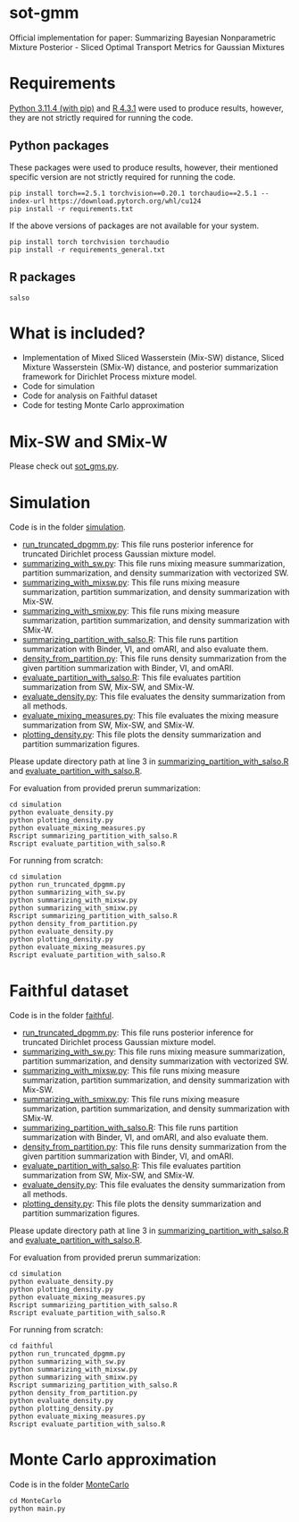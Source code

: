 # sot-gmm
Official implementation for paper: Summarizing Bayesian Nonparametric Mixture Posterior - Sliced Optimal Transport Metrics for Gaussian Mixtures

# Requirements

[Python 3.11.4 (with pip)](https://www.python.org/downloads/release/python-3114/)  and [R 4.3.1](https://cran.r-project.org/bin/windows/base/old/4.3.2/) were used to produce results, however, they are not strictly required for running the code.

## Python packages
These packages were used to produce results, however, their mentioned specific version are not strictly required for running the code.
```
pip install torch==2.5.1 torchvision==0.20.1 torchaudio==2.5.1 --index-url https://download.pytorch.org/whl/cu124
pip install -r requirements.txt
```
If the above versions of packages are not available for your system.
```
pip install torch torchvision torchaudio
pip install -r requirements_general.txt
```
## R packages
```
salso
```

# What is included?

* Implementation of Mixed Sliced Wasserstein (Mix-SW) distance, Sliced Mixture Wasserstein (SMix-W) distance, and posterior summarization framework for Dirichlet Process mixture model.
* Code for simulation
* Code for analysis on Faithful dataset
* Code for testing Monte Carlo approximation

#  Mix-SW and SMix-W
Please check out [sot_gms.py](libs%2Fsot_gms.py).

# Simulation
Code is in the folder [simulation](simulation).

* [run_truncated_dpgmm.py](simulation%2Frun_truncated_dpgmm.py): This file runs posterior inference for truncated Dirichlet process Gaussian mixture model.
* [summarizing_with_sw.py](simulation%2Fsummarizing_with_sw.py): This file runs mixing measure summarization, partition summarization, and density summarization  with vectorized SW.
* [summarizing_with_mixsw.py](simulation%2Fsummarizing_with_mixsw.py): This file runs mixing measure summarization, partition summarization, and density summarization with Mix-SW.
* [summarizing_with_smixw.py](simulation%2Fsummarizing_with_smixw.py): This file runs mixing measure summarization, partition summarization, and density summarization  with SMix-W.
* [summarizing_partition_with_salso.R](simulation%2Fsummarizing_partition_with_salso.R): This file runs partition summarization with Binder, VI, and omARI, and also evaluate them. 
* [density_from_partition.py](simulation%2Fdensity_from_partition.py): This file runs density summarization from the given partition summarization with Binder, VI, and omARI.
* [evaluate_partition_with_salso.R](simulation%2Fevaluate_partition_with_salso.R): This file evaluates partition summarization from SW, Mix-SW, and SMix-W.
* [evaluate_density.py](simulation%2Fevaluate_density.py): This file evaluates the density summarization from all methods.
* [evaluate_mixing_measures.py](simulation%2Fevaluate_mixing_measures.py): This file evaluates the mixing measure summarization from SW, Mix-SW, and SMix-W.
* [plotting_density.py](simulation%2Fplotting_density.py): This file plots the density summarization and partition summarization figures.

Please update directory path at line 3 in [summarizing_partition_with_salso.R](simulation%2Fsummarizing_partition_with_salso.R) and [evaluate_partition_with_salso.R](simulation%2Fevaluate_partition_with_salso.R).

For evaluation from provided prerun summarization:
```
cd simulation
python evaluate_density.py
python plotting_density.py
python evaluate_mixing_measures.py
Rscript summarizing_partition_with_salso.R
Rscript evaluate_partition_with_salso.R
```

For running from scratch:
```
cd simulation
python run_truncated_dpgmm.py
python summarizing_with_sw.py
python summarizing_with_mixsw.py
python summarizing_with_smixw.py
Rscript summarizing_partition_with_salso.R
python density_from_partition.py
python evaluate_density.py
python plotting_density.py
python evaluate_mixing_measures.py
Rscript evaluate_partition_with_salso.R
```

# Faithful dataset
Code is in the folder [faithful](faithful).

* [run_truncated_dpgmm.py](simulation%2Frun_truncated_dpgmm.py): This file runs posterior inference for truncated Dirichlet process Gaussian mixture model.
* [summarizing_with_sw.py](simulation%2Fsummarizing_with_sw.py): This file runs mixing measure summarization, partition summarization, and density summarization  with vectorized SW.
* [summarizing_with_mixsw.py](simulation%2Fsummarizing_with_mixsw.py): This file runs mixing measure summarization, partition summarization, and density summarization with Mix-SW.
* [summarizing_with_smixw.py](simulation%2Fsummarizing_with_smixw.py): This file runs mixing measure summarization, partition summarization, and density summarization  with SMix-W.
* [summarizing_partition_with_salso.R](simulation%2Fsummarizing_partition_with_salso.R): This file runs partition summarization with Binder, VI, and omARI, and also evaluate them. 
* [density_from_partition.py](simulation%2Fdensity_from_partition.py): This file runs density summarization from the given partition summarization with Binder, VI, and omARI.
* [evaluate_partition_with_salso.R](simulation%2Fevaluate_partition_with_salso.R): This file evaluates partition summarization from SW, Mix-SW, and SMix-W.
* [evaluate_density.py](simulation%2Fevaluate_density.py): This file evaluates the density summarization from all methods.
* [plotting_density.py](simulation%2Fplotting_density.py): This file plots the density summarization and partition summarization figures.

Please update directory path at line 3 in [summarizing_partition_with_salso.R](faithful%2Fsummarizing_partition_with_salso.R) and [evaluate_partition_with_salso.R](faithful%2Fevaluate_partition_with_salso.R).

For evaluation from provided prerun summarization:
```
cd simulation
python evaluate_density.py
python plotting_density.py
python evaluate_mixing_measures.py
Rscript summarizing_partition_with_salso.R
Rscript evaluate_partition_with_salso.R
```

For running from scratch:
```
cd faithful
python run_truncated_dpgmm.py
python summarizing_with_sw.py
python summarizing_with_mixsw.py
python summarizing_with_smixw.py
Rscript summarizing_partition_with_salso.R
python density_from_partition.py
python evaluate_density.py
python plotting_density.py
python evaluate_mixing_measures.py
Rscript evaluate_partition_with_salso.R
```


# Monte Carlo approximation
Code is in the folder [MonteCarlo](MonteCarlo)

```
cd MonteCarlo
python main.py
```